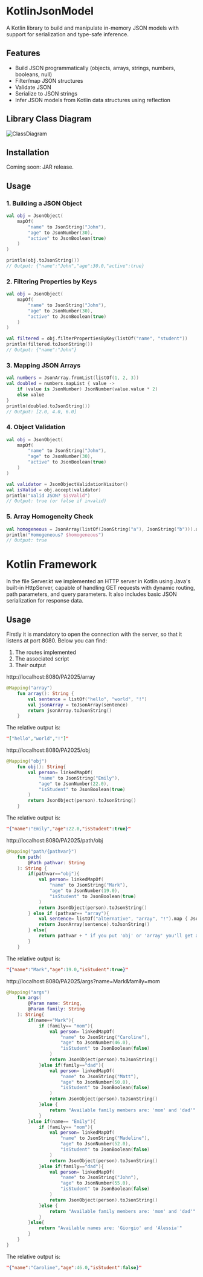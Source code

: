 # KotlinJsonModel

A Kotlin library to build and manipulate in-memory JSON models with support for serialization and type-safe inference.

## Features
- Build JSON programmatically (objects, arrays, strings, numbers, booleans, null)
- Filter/map JSON structures
- Validate JSON
- Serialize to JSON strings
- Infer JSON models from Kotlin data structures using reflection

## Library Class Diagram
![ClassDiagram](https://github.com/aledanna00/ProgettoPA/blob/master/Class_diagram/ClassDiagram.png)

## Installation

Coming soon: JAR release.

## Usage

### 1. Building a JSON Object
```kotlin
val obj = JsonObject(
    mapOf(
        "name" to JsonString("John"),
        "age" to JsonNumber(30),
        "active" to JsonBoolean(true)
    )
)

println(obj.toJsonString()) 
// Output: {"name":"John","age":30.0,"active":true}
```

### 2. Filtering Properties by Keys
```kotlin
val obj = JsonObject(
    mapOf(
        "name" to JsonString("John"),
        "age" to JsonNumber(30),
        "active" to JsonBoolean(true)
    )
)

val filtered = obj.filterPropertiesByKey(listOf("name", "student"))
println(filtered.toJsonString())  
// Output: {"name":"John"}
```

### 3. Mapping JSON Arrays
```kotlin
val numbers = JsonArray.fromList(listOf(1, 2, 3))
val doubled = numbers.mapList { value ->
    if (value is JsonNumber) JsonNumber(value.value * 2)
    else value
}
println(doubled.toJsonString())  
// Output: [2.0, 4.0, 6.0]
```

### 4. Object Validation
```kotlin
val obj = JsonObject(
    mapOf(
        "name" to JsonString("John"),
        "age" to JsonNumber(30),
        "active" to JsonBoolean(true)
    )
)

val validator = JsonObjectValidationVisitor()
val isValid = obj.accept(validator)
println("Valid JSON? $isValid")  
// Output: true (or false if invalid)
```

### 5. Array Homogeneity Check
```kotlin
val homogeneous = JsonArray(listOf(JsonString("a"), JsonString("b"))).accept(JsonArrayHomogeneityVisitor())
println("Homogeneous? $homogeneous")  
// Output: true

```
# Kotlin Framework

In the file Server.kt we implemented an HTTP server in Kotlin using Java's built-in HttpServer, capable of handling GET requests with dynamic routing, path parameters, and query parameters. It also includes basic JSON serialization for response data.

## Usage
Firstly it is mandatory to open the connection with the server, so that it listens at port 8080. Below you can find: 
1. The routes implemented
2. The associated script
3. Their output

http://localhost:8080/PA2025/array

```kotlin
@Mapping("array")
    fun array(): String {
        val sentence = listOf("hello", "world", "!")
        val jsonArray = toJsonArray(sentence)
        return jsonArray.toJsonString()
    }
```
The relative output is:
```json
"["hello","world","!"]"
```

http://localhost:8080/PA2025/obj
```kotlin
@Mapping("obj")
    fun obj(): String{
        val person= linkedMapOf(
            "name" to JsonString("Emily"),
            "age" to JsonNumber(22.0),
            "isStudent" to JsonBoolean(true)
        )
        return JsonObject(person).toJsonString()
    }
```
The relative output is:
```json
"{"name":"Emily","age":22.0,"isStudent":true}"
```

http://localhost:8080/PA2025/path/obj
```kotlin
@Mapping("path/{pathvar}")
    fun path(
        @Path pathvar: String
    ): String {
        if(pathvar=="obj"){
            val person= linkedMapOf(
                "name" to JsonString("Mark"),
                "age" to JsonNumber(19.0),
                "isStudent" to JsonBoolean(true)
            )
            return JsonObject(person).toJsonString()
        } else if (pathvar== "array"){
            val sentence= listOf("alternative", "array", "!").map { JsonString(it) }
            return JsonArray(sentence).toJsonString()
        } else{
            return pathvar + " if you put 'obj' or 'array' you'll get an alternative output!"
        }
    }
```
The relative output is:
```json
"{"name":"Mark","age":19.0,"isStudent":true}"
```

http://localhost:8080/PA2025/args?name=Mark&family=mom
```kotlin
@Mapping("args")
    fun args(
        @Param name: String,
        @Param family: String
    ): String{
        if(name=="Mark"){
            if (family== "mom"){
                val person= linkedMapOf(
                    "name" to JsonString("Caroline"),
                    "age" to JsonNumber(46.0),
                    "isStudent" to JsonBoolean(false)
                )
                return JsonObject(person).toJsonString()
            }else if(family=="dad"){
                val person= linkedMapOf(
                    "name" to JsonString("Matt"),
                    "age" to JsonNumber(50.0),
                    "isStudent" to JsonBoolean(false)
                )
                return JsonObject(person).toJsonString()
            }else {
                return "Available family members are: 'mom' and 'dad'"
            }
        }else if(name== "Emily"){
            if (family== "mom"){
                val person= linkedMapOf(
                    "name" to JsonString("Madeline"),
                    "age" to JsonNumber(52.0),
                    "isStudent" to JsonBoolean(false)
                )
                return JsonObject(person).toJsonString()
            }else if(family=="dad"){
                val person= linkedMapOf(
                    "name" to JsonString("John"),
                    "age" to JsonNumber(55.0),
                    "isStudent" to JsonBoolean(false)
                )
                return JsonObject(person).toJsonString()
            }else {
                return "Available family members are: 'mom' and 'dad'"
            }
        }else{
            return "Available names are: 'Giorgio' and 'Alessia'"
        }
    }
}
```
The relative output is:
```json
"{"name":"Caroline","age":46.0,"isStudent":false}"
```
